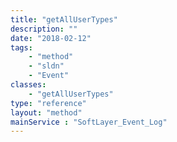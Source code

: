 ```yaml
---
title: "getAllUserTypes"
description: ""
date: "2018-02-12"
tags:
    - "method"
    - "sldn"
    - "Event"
classes:
    - "getAllUserTypes"
type: "reference"
layout: "method"
mainService : "SoftLayer_Event_Log"
---
```

